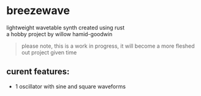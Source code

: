 # breezewave
lightweight wavetable synth created using rust <br>
a hobby project by willow hamid-goodwin
>  please note, this is a work in progress, it will become a more fleshed out project given time
## curent features:
- 1 oscillator with sine and square waveforms
